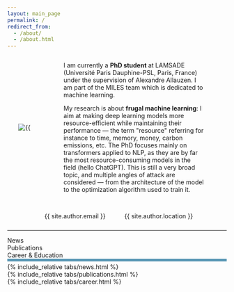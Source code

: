 ```yaml
---
layout: main_page
permalink: /
redirect_from: 
  - /about/
  - /about.html
---
```


<!-- Picture and short bio -->
<div style="display: flex; align-items: center; margin-bottom: 30px; margin-left: 5%; margin-right: 10%">
    <!-- Picture -->
    <div style="width: 15%; display: inline-block">
        <img src="{{ site.author.avatar | prepend: "/images/" | prepend: base_path }}" alt={{ site.author.name }} style="max-height: 250px">
    </div>
    <!-- Short bio -->
    <div style="width: 90%; display: inline-block; margin-left: 50px">  
        <p>I am currently a <strong>PhD student</strong> at LAMSADE (Université Paris Dauphine-PSL, Paris, France) under the supervision of Alexandre Allauzen. I am part of the MILES team which is dedicated to machine learning. </p>
        <p>My research is about <strong>frugal machine learning</strong>: I aim at making deep learning models more resource-efficient while maintaining their performance — the term "resource" referring for instance to time, memory, money, carbon emissions, etc. The PhD focuses mainly on transformers applied to NLP, as they are by far the most resource-consuming models in the field (hello ChatGPT). This is still a very broad topic, and multiple angles of attack are considered — from the architecture of the model to the optimization algorithm used to train it.</p>
    </div>
</div>

<!-- Contact info -->
<div style="display: flex; justify-content: center; align-items: center;">
    <div style="display: flex; justify-content: space-between; align-items: flex-start; width: 70%">
        <!-- Left Column -->
        <div style="width: 48%;">
            <!-- Email -->
            <div style="display: flex; align-items: center; margin-bottom: 10px;">
                <i class="fas fa-fw fa-envelope" aria-hidden="true" style="margin-right: 10px"></i>
                <span>{{ site.author.email }}</span>
            </div>
            <!-- Google Scholar -->
            <!-- <div style="display: flex; align-items: center; margin-bottom: 10px;">
                <i class="fas fa-fw fa-graduation-cap" style="margin-right: 10px"></i>
                <a href="{{ site.author.googlescholar }}">Google Scholar</a>
            </div> -->
        </div>
        <!-- Right Column (Location) -->
        <div style="width: 48%;">
            <div style="display: flex; align-items: flex-start;">
                <i class="fa fa-fw fa-map-marker" aria-hidden="true" style="margin-right: 10px; margin-top: 2px;"></i>
                <div style="text-align: left;"> {{ site.author.location }} </div>
            </div>
        </div>
    </div>
</div>


---

<!-- Menu for all tabs -->
<div class="tab-container">
    <div class="tab active-tab" onclick="openTab('tab_news')">News</div>
    <div class="tab" onclick="openTab('tab_publications')">Publications</div>
    <div class="tab" onclick="openTab('tab_career')">Career & Education</div>
</div>

<div style="height: 6px; background-color: rgb(86, 149, 179); margin-bottom: 4px;"></div>

<!-- Tab contents, showing only the one selected -->
<div id="tab_news" class="tab-content active-content">{% include_relative tabs/news.html %}</div>
<div id="tab_publications" class="tab-content">{% include_relative tabs/publications.html %}</div>
<div id="tab_career" class="tab-content">{% include_relative tabs/career.html %}</div>

<script>
    function openTab(tabId) {
        // Hide all tab contents
        var tabContents = document.getElementsByClassName('tab-content');
        for (var i = 0; i < tabContents.length; i++) {
            tabContents[i].style.display = 'none';
        }

        // Remove 'active-tab' class from all tabs
        var tabs = document.getElementsByClassName('tab');
        for (var i = 0; i < tabs.length; i++) {
            tabs[i].classList.remove('active-tab');
        }

        // Show the selected tab content and mark it as active
        document.getElementById(tabId).style.display = 'block';
        document.querySelector('[onclick="openTab(\'' + tabId + '\')"]').classList.add('active-tab');
    }
</script>

